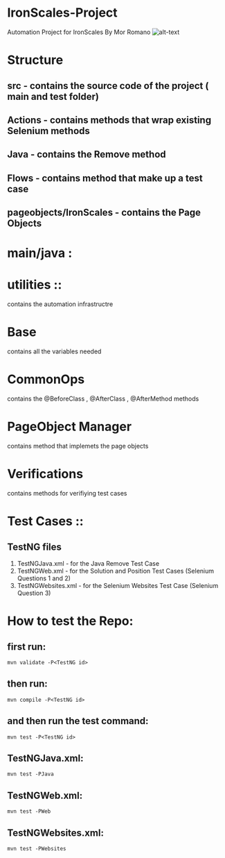 # IronScales-Project
Automation Project for IronScales By Mor Romano                         ![alt-text](https://ironscales.com/hs-fs/hubfs/Icons%20and%20Logos/ironscales_logo_rectangle_2021.png?width=315&height=114&name=ironscales_logo_rectangle_2021.png)

# Structure
## src - contains the source code of the project ( main and test folder)
## Actions - contains methods that wrap existing Selenium methods
## Java - contains the Remove method
## Flows - contains method that make up a test case
## pageobjects/IronScales - contains the Page Objects

# main/java :

# utilities ::
contains the automation infrastructre

# Base
contains all the variables needed

# CommonOps
contains the @BeforeClass , @AfterClass , @AfterMethod methods

# PageObject Manager
contains method that implemets the page objects

# Verifications
contains methods for verifiying test cases

# Test Cases :: 

## TestNG files
1. TestNGJava.xml - for the Java Remove Test Case
2. TestNGWeb.xml - for the Solution and Position Test Cases (Selenium Questions 1 and 2)
3. TestNGWebsites.xml - for the Selenium Websites Test Case (Selenium Question 3)

# How to test the Repo:
## first run:
`
mvn validate -P<TestNG id>
`
## then run:
`
mvn compile -P<TestNG id>
`
## and then run the test command:
`
mvn test -P<TestNG id>
`

## TestNGJava.xml:

`
mvn test -PJava
`

## TestNGWeb.xml:

`
mvn test -PWeb
`

## TestNGWebsites.xml:

`
mvn test -PWebsites
`
